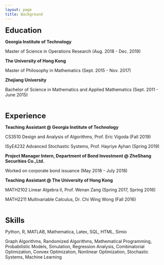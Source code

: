 ```yaml
---
layout: page
title: Background
---
```


<strong><font size="5">Education</font></strong>
<br>

<strong>Georgia Institute of Technology</strong>
<p>Master of Science in Operations Research (Aug. 2018 - Dec. 2019)</p>

<strong>The University of Hong Kong</strong>
<p>Master of Philosophy in Mathematics (Sept. 2015 - Nov. 2017)</p>

<strong>Zhejiang University</strong>
<p>Bachelor of Science in Mathematics and Applied Mathematics (Sept. 2011 - June 2015)</p>

<br>

<strong><font size="5">Experience</font></strong>
<br>

<strong>Teaching Assistant @ Georgia Institute of Technology</strong>
<p>CS3510 Design and Analysis of Algorithms, Prof. Eric Vigoda (Fall 2019)</p>
<p>ISyE4232 Advanced Stochastic Systems, Prof. Hayriye Ayhan (Spring 2019)</p>

<strong>Project Manager Intern, Department of Bond Investment @ ZheShang Securities Co.,Ltd.</strong>
<p>Worked on corporate bond issuance (May 2018 - July 2018)</p>

<strong>Teaching Assistant @ The University of Hong Kong</strong>
<p>MATH2102 Linear Algebra II, Prof. Wenan Zang (Spring 2017, Spring 2016)</p>
<p>MATH2211 Multivariable Calculus, Dr. Chi Wing Wong (Fall 2016)</p>


<br>

<strong><font size="5">Skills</font></strong>
<br>

<p>Python, R, MATLAB, Mathematica, Latex, SQL, HTML, Simio</p>
<p>Graph Algorithms, Randomized Algorithms, Mathematical Programming, Probabilistic Models, Simulation, Regression Analysis, Combinatorial Optimization, Convex Optimization, Nonlinear Optimization, Stochastic Systems, Machine Learning</p>



